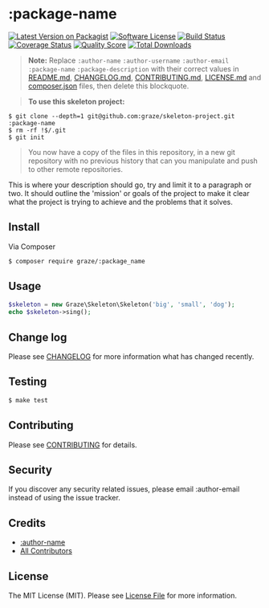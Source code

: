 # :package-name

[![Latest Version on Packagist](https://img.shields.io/packagist/v/graze/:package-name.svg?style=flat-square)](https://packagist.org/packages/graze/:package-name)
[![Software License](https://img.shields.io/badge/license-MIT-brightgreen.svg?style=flat-square)](LICENSE.md)
[![Build Status](https://img.shields.io/travis/thephpleague/:package_name/master.svg?style=flat-square)](https://travis-ci.org/graze/:package-name)
[![Coverage Status](https://img.shields.io/scrutinizer/coverage/g/graze/:package-name.svg?style=flat-square)](https://scrutinizer-ci.com/g/graze/:package-name/code-structure)
[![Quality Score](https://img.shields.io/scrutinizer/g/graze/:package-name.svg?style=flat-square)](https://scrutinizer-ci.com/g/graze/:package-name)
[![Total Downloads](https://img.shields.io/packagist/dt/graze/:package-name.svg?style=flat-square)](https://packagist.org/packages/graze/:package-name)

>**Note:** Replace `:author-name` `:author-username` `:author-email` `:package-name` `:package-description` with their correct values in [README.md](README.md), [CHANGELOG.md](CHANGELOG.md), [CONTRIBUTING.md](CONTRIBUTING.md), [LICENSE.md](LICENSE.md) and [composer.json](composer.json) files, then delete this blockquote.

>**To use this skeleton project:**
```shell
$ git clone --depth=1 git@github.com:graze/skeleton-project.git :package-name
$ rm -rf !$/.git
$ git init
```

>You now have a copy of the files in this repository, in a new git repository with no previous history that can you manipulate and push to other remote repositories. 

This is where your description should go, try and limit it to a paragraph or two. It should outline the 'mission' or goals of the project
to make it clear what the project is trying to achieve and the problems that it solves.

## Install

Via Composer

``` bash
$ composer require graze/:package_name
```

## Usage

``` php
$skeleton = new Graze\Skeleton\Skeleton('big', 'small', 'dog');
echo $skeleton->sing();
```

## Change log

Please see [CHANGELOG](CHANGELOG.md) for more information what has changed recently.

## Testing

``` bash
$ make test
```

## Contributing

Please see [CONTRIBUTING](CONTRIBUTING.md) for details.

## Security

If you discover any security related issues, please email :author-email instead of using the issue tracker.

## Credits

- [:author-name](https://github.com/:author-username)
- [All Contributors](../../contributors)

## License

The MIT License (MIT). Please see [License File](LICENSE.md) for more information.
